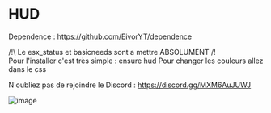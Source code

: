 # HUD
Dependence : https://github.com/EivorYT/dependence

/!\ Le esx_status et basicneeds sont a mettre ABSOLUMENT /!\
Pour l'installer c'est très simple : ensure hud
Pour changer les couleurs allez dans le css 

N'oubliez pas de rejoindre le Discord : https://discord.gg/MXM6AuJUWJ

![image](https://user-images.githubusercontent.com/78014214/127674802-3cf6ba48-8e02-49c6-846a-9d8fcdf383b5.png)
